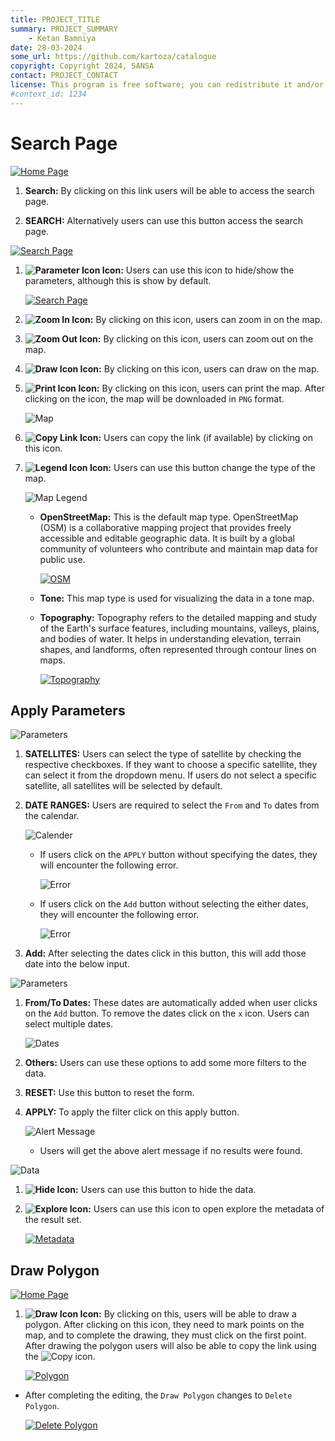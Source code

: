 ```yaml
---
title: PROJECT_TITLE
summary: PROJECT_SUMMARY
    - Ketan Bamniya
date: 28-03-2024
some_url: https://github.com/kartoza/catalogue
copyright: Copyright 2024, SANSA
contact: PROJECT_CONTACT
license: This program is free software; you can redistribute it and/or modify it under the terms of the GNU Affero General Public License as published by the Free Software Foundation; either version 3 of the License, or (at your option) any later version.
#context_id: 1234
---
```


# Search Page

[![Home Page](./img/search-img-1.png)](./img/search-img-1.png)

1. **Search:** By clicking on this link users will be able to access the search page.

2. **SEARCH:** Alternatively users can use this button access the search page.

[![Search Page](./img/search-img-2.png)](./img/search-img-2.png)

1. **![Parameter Icon](./img/search-img-3.png) Icon:** Users can use this icon to hide/show the parameters, although this is show by default.

    [![Search Page](./img/search-img-4.png)](./img/search-img-4.png)

2. **![Zoom In](./img/search-img-5.png) Icon:** By clicking on this icon, users can zoom in on the map.

3. **![Zoom Out](./img/search-img-6.png) Icon:** By clicking on this icon, users can zoom out on the map.

4. **![Draw Icon](./img/search-img-7.png) Icon:** By clicking on this icon, users can draw on the map.

5. **![Print Icon](./img/search-img-8.png) Icon:** By clicking on this icon, users can print the map. After clicking on the icon, the map will be downloaded in `PNG` format.

    ![Map](./img/search-img-9.png)

6. **![Copy Link](./img/search-img-10.png) Icon:** Users can copy the link (if available) by clicking on this icon.

7. **![Legend Icon](./img/search-img-11.png) Icon:** Users can use this button change the type of the map.

    ![Map Legend](./img/search-img-12.png)

    * **OpenStreetMap:** This is the default map type. OpenStreetMap (OSM) is a collaborative mapping project that provides freely accessible and editable geographic data. It is built by a global community of volunteers who contribute and maintain map data for public use.

        [![OSM](./img/search-img-13.png)](./img/search-img-14.png)

    * **Tone:** This map type is used for visualizing the data in a tone map.

    * **Topography:** Topography refers to the detailed mapping and study of the Earth's surface features, including mountains, valleys, plains, and bodies of water. It helps in understanding elevation, terrain shapes, and landforms, often represented through contour lines on maps.

        [![Topography](./img/search-img-14.png)](./img/search-img-14.png)

## Apply Parameters

![Parameters](./img/search-img-15.png)

1. **SATELLITES:** Users can select the type of satellite by checking the respective checkboxes. If they want to choose a specific satellite, they can select it from the dropdown menu. If users do not select a specific satellite, all satellites will be selected by default.

2. **DATE RANGES:** Users are required to select the `From` and `To` dates from the calendar.

    ![Calender](./img/search-img-16.png)

    * If users click on the `APPLY` button without specifying the dates, they will encounter the following error.

        ![Error](./img/search-img-18.png)

    * If users click on the `Add` button without selecting the either dates, they will encounter the following error.

        ![Error](./img/search-img-19.png)

3. **Add:** After selecting the dates click in this button, this will add those date into the below input.

![Parameters](./img/search-img-17.png)

1. **From/To Dates:** These dates are automatically added when user clicks on the `Add` button. To remove the dates click on the `x` icon. Users can select multiple dates.

    ![Dates](./img/search-img-20.png)

2. **Others:** Users can use these options to add some more filters to the data.

3. **RESET:** Use this button to reset the form.

4. **APPLY:** To apply the filter click on this apply button.

    ![Alert Message](./img/search-img-24.png)

    * Users will get the above alert message if no results were found.

![Data](./img/search-img-21.png)

1. **![Hide](./img/search-img-22.png) Icon:** Users can use this button to hide the data.

2. **![Explore](./img/search-img-23.png) Icon:** Users can use this icon to open explore the metadata of the result set.

    [![Metadata](./img/search-img-25.png)](./img/search-img-25.png)

## Draw Polygon

[![Home Page](./img/search-img-26.png)](./img/search-img-26.png)

1. **![Draw Icon](./img/search-img-7.png) Icon:** By clicking on this, users will be able to draw a polygon. After clicking on this icon, they need to mark points on the map, and to complete the drawing, they must click on the first point. After drawing the polygon users will also be able to copy the link using the ![Copy](./img/search-img-10.png) icon.

    [![Polygon](./img/search-img-27.png)](./img/search-img-27.png)

* After completing the editing, the `Draw Polygon` changes to `Delete Polygon`.

    [![Delete Polygon](./img/search-img-28.png)](./img/search-img-28.png)
